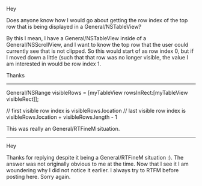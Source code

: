Hey

Does anyone know how I would go about getting the row index of the top row that is being displayed in a General/NSTableView?

By this I mean, I have a General/NSTableView inside of a General/NSScrollView, and I want to know the top row that the user could currently see that is not clipped. So this would start of as row index 0, but if I moved down a little (such that that row was no longer visible, the value I am interested in would be row index 1.

Thanks

----
General/NSRange     visibleRows = [myTableView rowsInRect:[myTableView visibleRect]];

// first visible row index is visibleRows.location
// last visible row index is visibleRows.location + visibleRows.length - 1

This was really an General/RTFineM situation.

----
Hey

Thanks for replying despite it being a General/RTFineM situation :). The answer was not originally obvious to me at the time. Now that I see it I am woundering why I did not notice it earlier. I always try to RTFM before posting here. Sorry again.